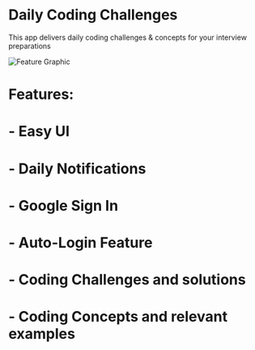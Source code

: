 # Daily Coding Challenges

This app delivers daily coding challenges & concepts for your interview preparations

![Feature Graphic](https://drive.google.com/open?id=11L6QXy9cJOKdEChxvrJrPaAOAEBrGa5Y)

# Features:
# - Easy UI
# - Daily Notifications
# - Google Sign In
# - Auto-Login Feature
# - Coding Challenges and solutions
# - Coding Concepts and relevant examples
